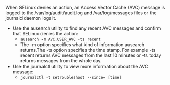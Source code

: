 When SELinux denies an action, an Access Vector Cache (AVC) message is logged to the /var/log/audit/audit.log and /var/log/messages files or the journald daemon logs it.

- Use the ausearch utility to find any recent AVC messages and confirm that SELinux denies the action:
  - `ausearch -m AVC,USER_AVC -ts recent`
  - The -m option specifies what kind of information ausearch returns.The -ts option specifies the time stamp. For example -ts recent returns AVC messages from the last 10 minutes or -ts today returns messages from the whole day.
- Use the journalctl utility to view more information about the AVC message:
  - `journalctl -t setroubleshoot --since= [time]`
